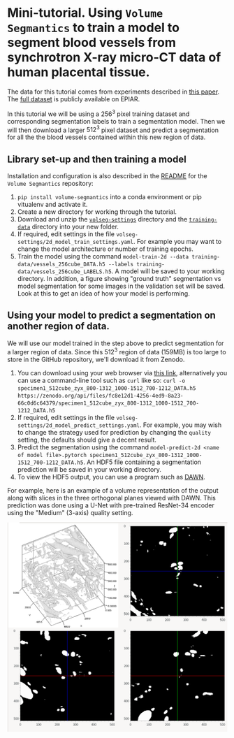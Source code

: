 # Mini-tutorial. Using `Volume Segmantics` to train a model to segment blood vessels from synchrotron X-ray micro-CT data of human placental tissue. 

The data for this tutorial comes from experiments described in [this paper](https://royalsocietypublishing.org/doi/10.1098/rsif.2021.0140). The [full dataset](https://www.ebi.ac.uk/empiar/EMPIAR-10562/) is publicly available on EPIAR.

In this tutorial we will be using a $256^3$ pixel training dataset and corresponding segmentation labels to train a segmentation model. Then we will then download a larger $512^3$ pixel dataset and predict a segmentation for all the the blood vessels contained within this new region of data.

## Library set-up and then training a model

Installation and configuration is also described in the [README](https://github.com/DiamondLightSource/volume-segmantics) for the `Volume Segmantics` repository:

1. `pip install volume-segmantics` into a conda environment or pip vitualenv and activate it.
2. Create a new directory for working through the tutorial.
3. Download and unzip the [`volseg-settings`](https://github.com/DiamondLightSource/volume-segmantics/releases/download/v0.2.6/volseg-settings.zip) directory and the [`training-data`](https://github.com/DiamondLightSource/volume-segmantics/releases/download/v0.2.6/training-data.zip) directory into your new folder.
4. If required, edit settings in the file `volseg-settings/2d_model_train_settings.yaml`. For example you may want to change the model architecture or number of training epochs.
5. Train the model using the command `model-train-2d --data training-data/vessels_256cube_DATA.h5 --labels training-data/vessels_256cube_LABELS.h5`. A model will be saved to your working directory. In addition, a figure showing "ground truth" segmentation vs model segmentation for some images in the validation set will be saved. Look at this to get an idea of how your model is performing.

## Using your model to predict a segmentation on another region of data.

We will use our model trained in the step above to predict segmentation for a larger region of data. Since this $512^3$ region of data (159MB) is too large to store in the GitHub repository, we'll download it from Zenodo. 

1. You can download using your web browser via [this link](https://zenodo.org/api/files/fc8e12d1-4256-4ed9-8a23-66c0d6c64379/specimen1_512cube_zyx_800-1312_1000-1512_700-1212_DATA.h5), alternatively you can use a command-line tool such as `curl` like so: `curl -o specimen1_512cube_zyx_800-1312_1000-1512_700-1212_DATA.h5 https://zenodo.org/api/files/fc8e12d1-4256-4ed9-8a23-66c0d6c64379/specimen1_512cube_zyx_800-1312_1000-1512_700-1212_DATA.h5`
2. If required, edit settings in the file `volseg-settings/2d_model_predict_settings.yaml`. For example, you may wish to change the strategy used for prediction by changing the `quality` setting, the defaults should give a decent result.
3. Predict the segmentation using the command `model-predict-2d <name of model file>.pytorch specimen1_512cube_zyx_800-1312_1000-1512_700-1212_DATA.h5`. An HDF5 file containing a segmentation prediction will be saved in your working directory. 
4. To view the HDF5 output, you can use a program such as [DAWN](https://dawnsci.org/downloads/). 

For example, here is an example of a volume representation of the output along with slices in the three orthogonal planes viewed with DAWN. This prediction was done using a U-Net with pre-trained ResNet-34 encoder using the "Medium" (3-axis) quality setting. 

![Volume representation of prediction output and slices in the orthogonal planes](blood_vessel_prediction.png)
